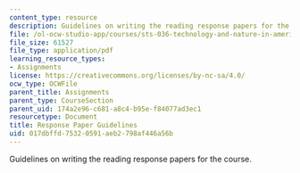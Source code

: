 ```yaml
---
content_type: resource
description: Guidelines on writing the reading response papers for the course.
file: /ol-ocw-studio-app/courses/sts-036-technology-and-nature-in-american-history-spring-2008/017dbffd75320591aeb2798af446a56b_response_guide.pdf
file_size: 61527
file_type: application/pdf
learning_resource_types:
- Assignments
license: https://creativecommons.org/licenses/by-nc-sa/4.0/
ocw_type: OCWFile
parent_title: Assignments
parent_type: CourseSection
parent_uid: 174a2e96-c681-a8c4-b95e-f84077ad3ec1
resourcetype: Document
title: Response Paper Guidelines
uid: 017dbffd-7532-0591-aeb2-798af446a56b
---
```

Guidelines on writing the reading response papers for the course.
